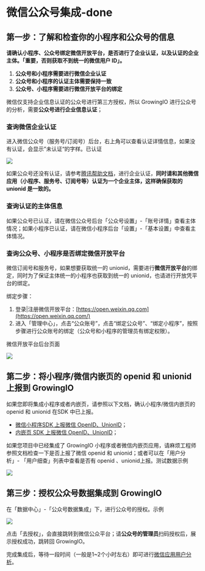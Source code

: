 # 微信公众号集成-done

## 第一步：了解和检查你的小程序和公众号的信息 <a id="di-yi-bu-le-jie-he-jian-cha-ni-de-xiao-cheng-xu-he-gong-zhong-hao-de-xin-xi"></a>

**请确认小程序、公众号绑定微信开放平台，是否进行了企业认证，以及认证的企业主体。「重要，否则获取不到统一的微信用户 ID」。**

1. **公众号和小程序需要进行微信企业认证**
2. **公众号和小程序的认证主体需要保持一致**
3. **公众号、小程序需要进行微信开放平台的绑定**

微信仅支持企业信息认证的公众号进行第三方授权，所以 GrowingIO 进行公众号的分析，需要**公众号进行企业信息认证**；

### 查询微信企业认证 <a id="cha-xun-wei-xin-qi-ye-ren-zheng"></a>

进入微信公众号（服务号/订阅号）后台，右上角可以查看认证详情信息，如果没有认证，会显示”未认证“的字样。已认证

![](https://docs.growingio.com/.gitbook/assets/-LGNxeGABUADKiTWTaEM-LmIlvzi0Cu7jSExGzBj-LmIymK3VO-vkRl13bWvimage.png)

如果公众号还没有认证，请参考[腾讯帮助文档](https://kf.qq.com/faq/161220Brem2Q161220uUjERB.html)，进行企业认证，**同时请和其他微信应用（小程序、服务号、订阅号等）认证为一个企业主体，这样确保获取的 unionid 是一致的。**

### 查询认证的主体信息 <a id="cha-xun-ren-zheng-de-zhu-ti-xin-xi"></a>

如果公众号已认证，请在微信公众号后台「公众号设置」-「账号详情」查看主体情况；如果小程序已认证，请在微信小程序后台「设置」-「基本设置」中查看主体情况。

### 查询公众号、小程序是否绑定微信开放平台 <a id="cha-xun-gong-zhong-hao-xiao-cheng-xu-yuan-shi-fou-bang-ding-wei-xin-kai-fang-ping-tai"></a>

微信订阅号和服务号，如果想要获取统一的 unionid，需要进行**微信开放平台**的绑定，同时为了保证主体统一的小程序也获取到统一的 unionid，也请进行开放凭平台的绑定。

绑定步骤：

1. 登录\|注册微信开放平台：[https://open.weixin.qq.com](https://open.weixin.qq.com/)​
2. 进入「管理中心」，点击“公众账号”，点击“绑定公众号”、“绑定小程序”，按照步骤进行公众账号的绑定（公众号和小程序的管理员有绑定权限）。

微信开放平台后台页面

![](https://docs.growingio.com/.gitbook/assets/-LGNxeGABUADKiTWTaEM-Lmn5ePx-4cqahcZrnBG-LmnAuB8c3DDI13JqVukimage.png)

## **第二步：将小程序/微信内嵌页的 openid 和 unionid 上报到 GrowingIO** <a id="di-er-bu-jiang-xiao-cheng-xu-wei-xin-nei-qian-ye-de-openid-he-unionid-shang-bao-dao-growingio"></a>

如果您即将集成小程序或者内嵌页，请参照以下文档，确认小程序/微信内嵌页的 openid 和 unionid 在SDK 中已上报。

* ​[微信小程序SDK 上报微信 OpenID、UnionID](../../../kai-fa-zhe-wen-dang/sdkintegrated/other-sdk/minp-sdk.md#4-wei-xin-yong-hu-xin-xi-de-pei-zhi)；
* ​[内嵌页 SDK 上报微信 OpenID、UnionID](../../../kai-fa-zhe-wen-dang/sdkintegrated/other-sdk/h5-sdk.md#wei-xin-yong-hu-xin-xi-de-pei-zhi)；​

如果您项目中已经集成了 GrowingIO 小程序或者微信内嵌页应用，请麻烦工程师参照文档检查一下是否上报了微信 openid 和 unionid；或者可以在「用户分析」- 「用户细查」列表中查看是否有 openid 、unionid上报。测试数据示例

![](https://docs.growingio.com/.gitbook/assets/-LGNxeGABUADKiTWTaEM-LmIlvzi0Cu7jSExGzBj-LmJ7RQQVigjBEvb3BXwimage.png)

## **第三步：授权公众号数据集成到 GrowingIO** <a id="di-san-bu-shou-quan-gong-zhong-hao-shu-ju-ji-cheng-dao-growingio"></a>

在「数据中心」-「公众号数据集成」下，进行公众号的授权。示例

![](https://docs.growingio.com/.gitbook/assets/-LGNxeGABUADKiTWTaEM-LmIlvzi0Cu7jSExGzBj-LmJ7xq5Eal5zaOja54Vimage.png)

点击「去授权」，会直接跳转到微信公众平台；请**公众号的管理员**扫码授权后，展示授权成功，跳转回 GrowingIO。

完成集成后，等待一段时间（一般是1~2个小时左右）即可进行[微信应用用户分析](../../yong-hu-ku/scenario/wx-user.md)。

